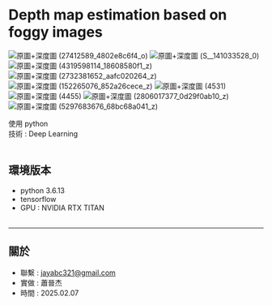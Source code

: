 # Depth map estimation based on foggy images
![原圖+深度圖 (27412589_4802e8c6f4_o)](https://github.com/user-attachments/assets/b55205ef-71dc-44ea-aa5f-960756c0bbff)
![原圖+深度圖 (S__141033528_0)](https://github.com/user-attachments/assets/c0fb4a86-8f21-4ee1-8bd1-76ab72d9c576)
![原圖+深度圖 (4319598114_18608580f1_z)](https://github.com/user-attachments/assets/f00514aa-10b7-4ec6-9d59-5df3e93d829a)
![原圖+深度圖 (2732381652_aafc020264_z)](https://github.com/user-attachments/assets/1799ebcb-e962-4ffe-a002-5ec627c95f99)
![原圖+深度圖 (152265076_852a26cece_z)](https://github.com/user-attachments/assets/c623eadd-9770-411c-a7f9-c3557267a6a8)
![原圖+深度圖 (4531)](https://github.com/user-attachments/assets/7e92e388-1c89-43c7-81ea-bf3ddac0ccb0)
![原圖+深度圖 (4455)](https://github.com/user-attachments/assets/2c0c27e2-ddbb-4385-8698-cfedaf574061)
![原圖+深度圖 (2806017377_0d29f0ab10_z)](https://github.com/user-attachments/assets/4fe47577-816f-4f8e-9c6c-76551f9c3c2f)
![原圖+深度圖 (5297683676_68bc68a041_z)](https://github.com/user-attachments/assets/728a380d-a6eb-4f2d-883d-83c424bc8f29)



使用 python<br>
技術 : Deep Learning<br><br>



環境版本
---
- python 3.6.13 
- tensorflow 
- GPU : NVIDIA RTX TITAN<br><br>


---
關於
---

- 聯繫 : jayabc321@gmail.com
- 實做 : 蕭晉杰
- 時間 : 2025.02.07
